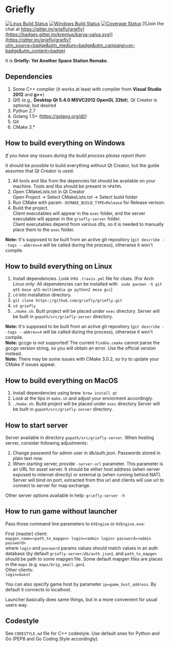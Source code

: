 Griefly
===========

[![Linux Build Status](https://travis-ci.org/griefly/griefly.svg?branch=master)](https://travis-ci.org/griefly/griefly)
[![Windows Build Status](https://ci.appveyor.com/api/projects/status/github/griefly/griefly?branch=master&svg=true)](https://ci.appveyor.com/project/kremius/griefly)
[![Coverage Status](https://coveralls.io/repos/github/griefly/griefly/badge.svg?branch=master)](https://coveralls.io/github/griefly/griefly?branch=master)
[![Join the chat at https://gitter.im/griefly/griefly](https://badges.gitter.im/kremius/karya-valya.svg)](https://gitter.im/griefly/griefly?utm_source=badge&utm_medium=badge&utm_campaign=pr-badge&utm_content=badge)

It is **Griefly: Yet Another Space Station Remake**.

Dependencies
-------------
1. Some C++ compiler (it works at least with compiler from **Visual Studio 2012** and **g++**)
2. Qt5 (e.g., **Desktop Qt 5.4.0 MSVC2012 OpenGL 32bit**). Qt Creator is optional, but desired
3. Python 2.7
4. Golang 1.5+ (https://golang.org/dl/)
5. Git
6. CMake 3.*

How to build everything on Windows
----------------------------------
_If you have any issues during the build process please report them_   

It should be possible to build everything without Qt Creator, but the guide assumes that Qt Creator is used.  

1. All tools and libs from the depencies list should be available on your machine. Tools and libs should be present in `%PATH%`
2. Open CMakeLists.txt in Qt Creator  
   Open Project -> Select CMakeLists.txt -> Select build folder
3. Run CMake with param `-DCMAKE_BUILD_TYPE=Release` for Release verison.
4. Build the project.  
   Client executables will appear in the `exec` folder, and the server executable will appear in the `griefly-server` folder.  
   Client executables depend from various dlls, so it is needed to manually place them to the `exec` folder.

**Note:** It's supposed to be built from an active git repository (`git describe --tags --abbrev=4` will be called during the process), otherwise it won't compile.  

How to build everything on Linux
--------------------------------

1. Install dependencies. Look into `.travis.yml` file for clues. (For Arch Linux only: All dependencies can be installed with ` sudo pacman -S git qt5-base qt5-multimedia go python2 mesa gcc`)
2. `cd` into installation directory.
3. `git clone https://github.com/griefly/griefly.git`
4. `cd griefly`
4. `./make.sh`. Built project will be placed under `exec` directory. Server will be
   built in `gopath/src/griefly-server` directory.

**Note:** It's supposed to be built from an active git repository (`git describe --tags --abbrev=4` will be called during the process), otherwise it won't compile.  
**Note:** gccgo is not supported! The current `FindGo.cmake` cannot parse the gccgo version string, so you will obtain an error. Use the official version instead.  
**Note:** There may be some issues with CMake 3.0.2, so try to update your CMake if issues appear.  

How to build everything on MacOS
--------------------------------

1. Install dependencies using brew. `brew install qt`
2. Look at the tips in `make.sh` and adjust your enviorment accordingly.
3. `./make.sh`. Build project will be placed under `exec` directory Server will be
   built in `gopath/src/griefly-server` directory.

How to start server
-------------------

Server available in directory `gopath/src/griefly-server`. When hosting server,
consider following adjustments:

1. Change password for admin user in db/auth.json. Passwords stored in plain
   text now.
2. When starting server, provide `-server-url` parameter. This parameter is an URL for asset server.
   It should be either host address (when server exposed to internet directly) or external ip
   (when running behind NAT). Server will bind on port, extracted from this url and
   clients will use url to connect to server for map exchange.

Other server options available in help: `griefly-server -h`

How to run game without launcher
--------------------------------

Pass those command line parameters to `KVEngine` or `KVEngine.exe`:

First (master) client:  
`mapgen_name=<path_to_mapgen> login=<admin login> password=<admin password>`  
where `login` and `password` params values should match values in an auth database (by default `griefly-server/db/auth.json`), and `path_to_mapgen` should be path to some mapgen file. Some default mapgen files are places in the `maps` (e.g. `maps/brig_small.gen`).  
Other clients:  
`login=Guest`

You can also specify game host by parameter `ip=game_host_address`. By default it connects to localhost.

Launcher basically does same things, but in a more convenient for usual users way.

Codestyle
----------
See `CODESTYLE.md` file for C++ codestyle. Use default ones for Python and Go (PEP8 and Go Coding Style accordingly).
